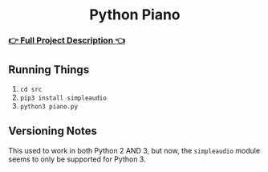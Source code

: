<h1 align="center">
  Python Piano
</h1>

### [👉 Full Project Description 👈](https://jessekuntz.github.io/?project=python-piano)

## Running Things

1. `cd src`
2. `pip3 install simpleaudio`
3. `python3 piano.py`

## Versioning Notes

This used to work in both Python 2 AND 3, but now, the `simpleaudio` module seems to only be supported for Python 3.
